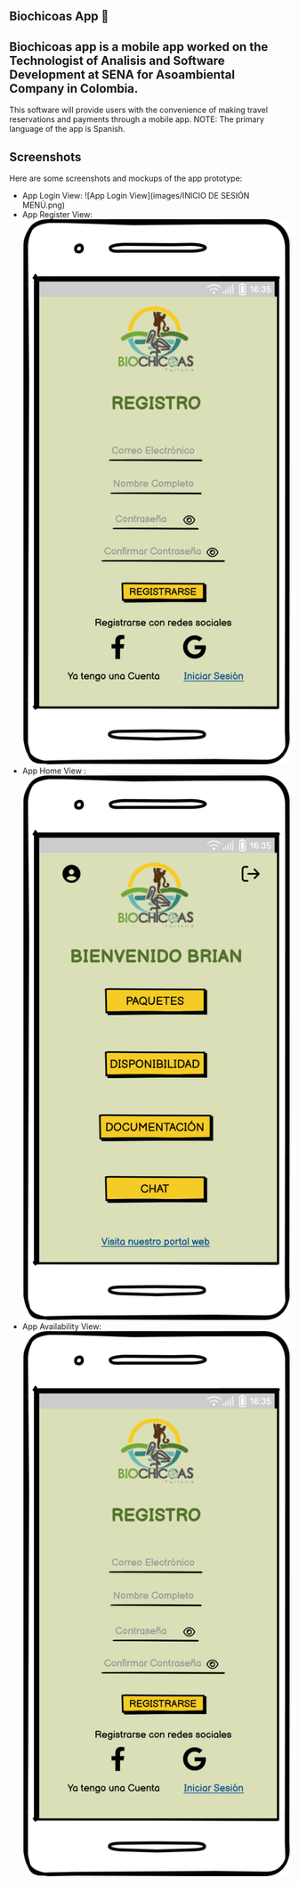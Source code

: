 ## Biochicoas App  📱

## Biochicoas app is a mobile app worked on the Technologist of Analisis and Software Development at SENA for Asoambiental Company in Colombia.

This software will provide users with the convenience of making travel reservations and payments through a mobile app.
NOTE: The primary language of the app is Spanish.



## Screenshots

Here are some screenshots and mockups of the app prototype:

* App Login View:
![App Login View](images/INICIO DE SESIÓN MENÚ.png)
* App Register View:
  ![App Register View](images/REGISTRO.png)
* App Home View :
  ![App Home View](images/HOME.png)
* App Availability View:
  ![App Availability View](images/REGISTRO.png)
